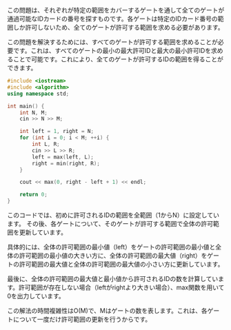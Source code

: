 この問題は、それぞれが特定の範囲をカバーするゲートを通して全てのゲートが通過可能なIDカードの番号を探すものです。各ゲートは特定のIDカード番号の範囲しか許可しないため、全てのゲートが許可する範囲を求める必要があります。

この問題を解決するためには、すべてのゲートが許可する範囲を求めることが必要です。これは、すべてのゲートの最小の最大許可IDと最大の最小許可IDを求めることで可能です。これにより、全てのゲートが許可するIDの範囲を得ることができます。

```cpp
#include <iostream>
#include <algorithm>
using namespace std;

int main() {
    int N, M;
    cin >> N >> M;

    int left = 1, right = N;
    for (int i = 0; i < M; ++i) {
        int L, R;
        cin >> L >> R;
        left = max(left, L);
        right = min(right, R);
    }

    cout << max(0, right - left + 1) << endl;

    return 0;
}
```

このコードでは、初めに許可されるIDの範囲を全範囲（1からN）に設定しています。
その後、各ゲートについて、そのゲートが許可する範囲で全体の許可範囲を更新しています。

具体的には、全体の許可範囲の最小値（left）をゲートの許可範囲の最小値と全体の許可範囲の最小値の大きい方に、全体の許可範囲の最大値（right）をゲートの許可範囲の最大値と全体の許可範囲の最大値の小さい方に更新しています。

最後に、全体の許可範囲の最大値と最小値から許可されるIDの数を計算しています。許可範囲が存在しない場合（leftがrightより大きい場合）、max関数を用いて0を出力しています。

この解法の時間複雑性はO(M)で、Mはゲートの数を表します。これは、各ゲートについて一度だけ許可範囲の更新を行うからです。